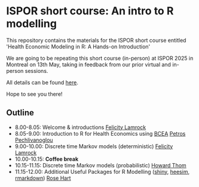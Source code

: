 # ISPOR short course: An intro to R modelling
 
This repository contains the materials for the ISPOR short course entitled 'Health Economic Modeling in R: A Hands-on Introduction'

We are going to be repeating this short course (in-person) at ISPOR 2025 in Montreal on 13th May, taking in feedback from our prior virtual and in-person sessions. 

All details can be found [here](https://portal.ispor.org/eweb/DynamicPage.aspx?webcode=SesDetails&ses_key=b9379c9d-a4e3-4fdd-b9c1-6e3d4d39f015).

Hope to see you there!

## Outline

- 8.00-8.05: Welcome & introductions [Felicity Lamrock](https://pure.qub.ac.uk/en/persons/felicity-lamrock)
- 8.05-9.00: Introduction to R for Health Economics using [BCEA](https://github.com/giabaio/BCEA) [Petros Pechlivanoglou](https://www.sickkids.ca/en/staff/p/petros-pechlivanoglou/)
- 9.00-10.00: Discrete time Markov models (deterministic) [Felicity Lamrock](https://pure.qub.ac.uk/en/persons/felicity-lamrock)
- 10.00-10.15: **Coffee break**
- 10.15-11.15: Discrete time Markov models (probabilistic) [Howard Thom](https://www.bristol.ac.uk/people/person/Howard-Thom-7d5ace0c-a4eb-4fa0-8c0b-37dc141c0e9f/)
- 11.15-12.00: Additional Useful Packages for R Modelling ([shiny](https://shiny.rstudio.com/), [heesim](https://hesim-dev.github.io/hesim/), [rmarkdown](https://rmarkdown.rstudio.com/)) [Rose Hart](https://github.com/rhart1)

